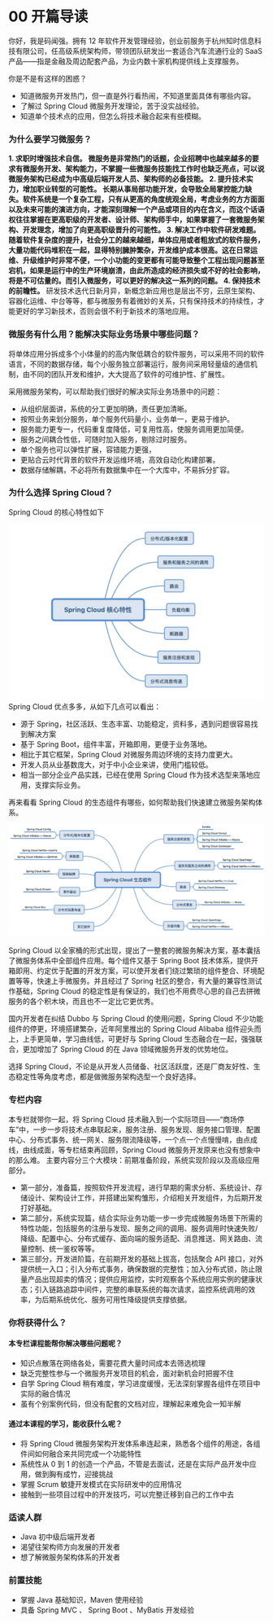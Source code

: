 # 00 开篇导读

你好，我是码闻强。拥有 12 年软件开发管理经验，创业前服务于杭州知时信息科技有限公司，任高级系统架构师，带领团队研发出一套适合汽车流通行业的 SaaS 产品——指是金融及周边配套产品，为业内数十家机构提供线上支撑服务。

你是不是有这样的困惑？

- 知道微服务开发热门，但一直是外行看热闹，不知道里面具体有哪些内容。
- 了解过 Spring Cloud 微服务开发理论，苦于没实战经验。
- 知道单个技术点的应用，但怎么将技术融合起来有些模糊。

### 为什么要学习微服务？

**1. 求职时增强技术自信。 **微服务是非常热门的话题，企业招聘中也越来越多的要求有微服务开发、架构能力，不掌握一些微服务技能找工作时也缺乏亮点，可以说微服务架构已经成为中高级后端开发人员、架构师的必备技能。** 2. 提升技术实力，增加职业转型的可能性。 **长期从事局部功能开发，会导致全局掌控能力缺失。软件系统是一个复杂工程，只有从更高的角度统观全局，考虑业务的方方面面以及未来可能的演进方向，才能深刻理解一个产品或项目的内在含义，而这个话语权往往掌握在更高职级的开发者、设计师、架构师手中，如果掌握了一套微服务架构、开发理念，增加了向更高职级晋升的可能性。** 3. 解决工作中软件研发难题。 **随着软件复杂度的提升，社会分工的越来越细，单体应用或者粗放式的软件服务，大量功能代码堆积在一起，显得特别臃肿繁杂，开发维护成本很高。这在日常运维、升级维护时非常不便，一个小功能的变更都有可能导致整个工程出现问题甚至宕机，如果是运行中的生产环境崩溃，由此所造成的经济损失或不好的社会影响，将是不可估量的。而引入微服务，可以更好的解决这一系列的问题。** 4. 保持技术的前瞻性。** 研发技术迭代日新月异，新概念新应用也是层出不穷，云原生架构、容器化运维、中台等等，都与微服务有着微妙的关系，只有保持技术的持续性，才能更好的学习新技术，否则会很不利于新技术的落地应用。

### 微服务有什么用？能解决实际业务场景中哪些问题？

将单体应用分拆成多个小体量的的高内聚低耦合的软件服务，可以采用不同的软件语言，不同的数据存储，每个小服务独立部署运行，服务间采用轻量级的通信机制，由不同的团队开发和维护，大大提高了软件的可维护性、扩展性。

采用微服务架构，可以帮助我们很好的解决实际业务场景中的问题：

- 从组织层面讲，系统的分工更加明确，责任更加清晰。
- 按照业务来划分服务，单个服务代码量小，业务单一，更易于维护。
- 服务能力更专一，代码重复度降低，可复用性高，使服务调用更加简便。
- 服务之间耦合性低，可随时加入服务，剔除过时服务。
- 单个服务也可以弹性扩展，容错能力更强，
- 更贴合云时代背景的软件开发运维环境，高效自动化构建部署。
- 数据存储解耦，不必将所有数据集中在一个大库中，不易拆分扩容。

### 为什么选择 Spring Cloud？

Spring Cloud 的核心特性如下

![img](assets/2020-05-05-021545.jpg) Spring Cloud 优点多多，从如下几点可以看出：

- 源于 Spring，社区活跃、生态丰富、功能稳定，资料多，遇到问题很容易找到解决方案
- 基于 Spring Boot，组件丰富，开箱即用，更便于业务落地。
- 相比于其它框架，Spring Cloud 对微服务周边环境的支持力度更大。
- 开发人员从业基数庞大，对于中小企业来讲，使用门槛较低。
- 相当一部分企业产品实践，已经在使用 Spring Cloud 作为技术选型来落地应用，支撑实际业务。

再来看看 Spring Cloud 的生态组件有哪些，如何帮助我们快速建立微服务架构体系。

![img](assets/2020-05-05-021547.jpg)

Spring Cloud 以全家桶的形式出现，提出了一整套的微服务解决方案，基本囊括了微服务体系中全部组件应用。每个组件又基于 Spring Boot 技术体系，提供开箱即用、约定优于配置的开发方案，可以使开发者们绕过繁琐的组件整合、环境配置等等，快速上手微服务。并且经过了 Spring 社区的整合，有大量的兼容性测试作基础，Spring Cloud 的稳定性是有保证的，我们也不用费尽心思的自己去拼微服务的各个积木块，而且也不一定比它更优秀。

国内开发者在纠结 Dubbo 与 Spring Cloud 的使用问题，Spring Cloud 不少功能组件的停更，环境搭建繁杂，近年阿里推出的 Spring Cloud Alibaba 组件迎头而上，上手更简单，学习曲线低，可更好与 Spring Cloud 生态融合在一起，强强联合，更加增加了 Spring Cloud 的在 Java 领域微服务开发的优势地位。

选择 Spring Cloud，不论是从开发人员储备、社区活跃度，还是厂商友好性、生态稳定性等角度考虑，都是做微服务架构选型一个良好选择。

### 专栏内容

本专栏就带你一起，将 Spring Cloud 技术融入到一个实际项目——“商场停车”中，一步一步将技术点串联起来，服务注册、服务发现、服务接口管理、配置中心、分布式事务、统一网关、服务限流降级等，一个点一个点慢慢啃，由点成线，由线成面，等专栏结束再回顾，Spring Cloud 微服务开发原来也没有想象中的那么难。 主要内容分三个大模块：前期准备阶段，系统实现阶段以及高级应用部分。

- 第一部分，准备篇，按照软件开发流程，进行早期的需求分析、系统设计、存储设计、架构设计工作，并搭建出架构雏形，介绍相关开发组件，为后期开发打好基础。
- 第二部分，系统实现篇，结合实际业务功能一步一步完成微服务场景下所需的特性功能，包括服务的注册与发现、服务之间的调用、服务调用时快速失败/降级、配置中心、分布式缓存、面向端的服务适配、消息推送、网关路由、流量控制、统一鉴权等等。
- 第三部分，开发进阶篇，在前期开发的基础上拔高，包括聚合 API 接口，对外提供统一入口；引入分布式事务，确保数据的完整性；加入分布式锁，防止限量产品出现超卖的情况；提供应用监控，实时观察各个系统应用实例的健康状态；引入链路追踪中间件，完整的串联系统的每次请求，监控系统调用的效率，为后期系统优化、服务可用性降级提供支撑依据。

### 你将获得什么？

#### 本专栏课程能帮你解决哪些问题呢？

- 知识点散落在网络各处，需要花费大量时间成本去筛选梳理
- 缺乏完整性参与一个微服务开发项目的机会，面对新机会时把握不住
- 自学 Spring Cloud 稍有难度，学习进度缓慢，无法深刻掌握各组件在项目中实际的融合情况
- 虽有个别案例代码，但没有配套的文档对应，理解起来难免会一知半解

#### 通过本课程的学习，能收获什么呢？

- 将 Spring Cloud 微服务架构开发体系串连起来，熟悉各个组件的用途，各组件间如何融合来共同完成一个功能特性
- 系统性从 0 到 1 的创造一个产品，不管是去面试，还是在实际产品开发中应用，做到胸有成竹，迎接挑战
- 掌握 Scrum 敏捷开发模式在实际研发中的应用情况
- 接触到一些项目过程中的开发技巧，可以完整迁移到自己的工作中去

### 适读人群

- Java 初中级后端开发者
- 渴望往架构师方向发展的开发者
- 想了解微服务架构体系的开发者

### 前置技能

- 掌握 Java 基础知识，Maven 使用经验
- 具备 Spring MVC 、 Spring Boot 、MyBatis 开发经验
